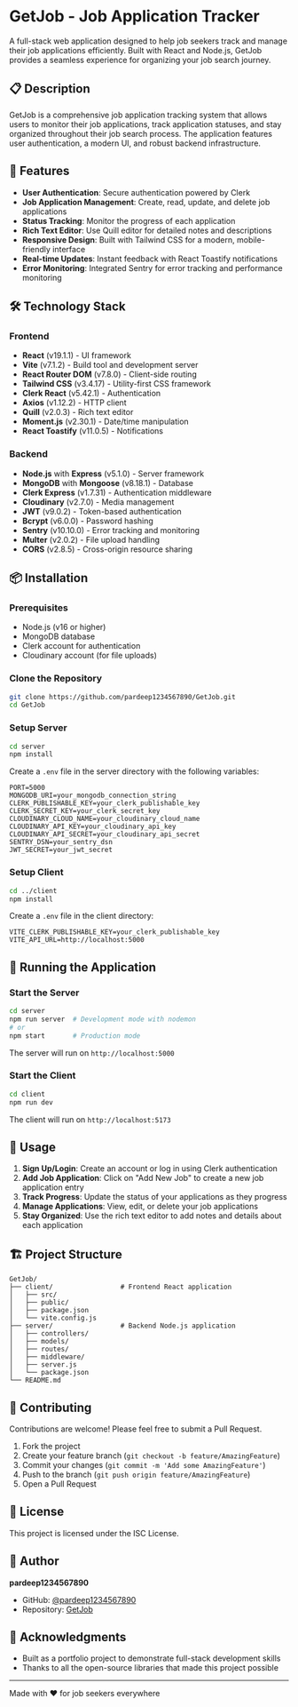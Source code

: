 # GetJob - Job Application Tracker

A full-stack web application designed to help job seekers track and manage their job applications efficiently. Built with React and Node.js, GetJob provides a seamless experience for organizing your job search journey.

## 📋 Description

GetJob is a comprehensive job application tracking system that allows users to monitor their job applications, track application statuses, and stay organized throughout their job search process. The application features user authentication, a modern UI, and robust backend infrastructure.

## 🚀 Features

- **User Authentication**: Secure authentication powered by Clerk
- **Job Application Management**: Create, read, update, and delete job applications
- **Status Tracking**: Monitor the progress of each application
- **Rich Text Editor**: Use Quill editor for detailed notes and descriptions
- **Responsive Design**: Built with Tailwind CSS for a modern, mobile-friendly interface
- **Real-time Updates**: Instant feedback with React Toastify notifications
- **Error Monitoring**: Integrated Sentry for error tracking and performance monitoring

## 🛠️ Technology Stack

### Frontend
- **React** (v19.1.1) - UI framework
- **Vite** (v7.1.2) - Build tool and development server
- **React Router DOM** (v7.8.0) - Client-side routing
- **Tailwind CSS** (v3.4.17) - Utility-first CSS framework
- **Clerk React** (v5.42.1) - Authentication
- **Axios** (v1.12.2) - HTTP client
- **Quill** (v2.0.3) - Rich text editor
- **Moment.js** (v2.30.1) - Date/time manipulation
- **React Toastify** (v11.0.5) - Notifications

### Backend
- **Node.js** with **Express** (v5.1.0) - Server framework
- **MongoDB** with **Mongoose** (v8.18.1) - Database
- **Clerk Express** (v1.7.31) - Authentication middleware
- **Cloudinary** (v2.7.0) - Media management
- **JWT** (v9.0.2) - Token-based authentication
- **Bcrypt** (v6.0.0) - Password hashing
- **Sentry** (v10.10.0) - Error tracking and monitoring
- **Multer** (v2.0.2) - File upload handling
- **CORS** (v2.8.5) - Cross-origin resource sharing

## 📦 Installation

### Prerequisites
- Node.js (v16 or higher)
- MongoDB database
- Clerk account for authentication
- Cloudinary account (for file uploads)

### Clone the Repository
```bash
git clone https://github.com/pardeep1234567890/GetJob.git
cd GetJob
```

### Setup Server
```bash
cd server
npm install
```

Create a `.env` file in the server directory with the following variables:
```env
PORT=5000
MONGODB_URI=your_mongodb_connection_string
CLERK_PUBLISHABLE_KEY=your_clerk_publishable_key
CLERK_SECRET_KEY=your_clerk_secret_key
CLOUDINARY_CLOUD_NAME=your_cloudinary_cloud_name
CLOUDINARY_API_KEY=your_cloudinary_api_key
CLOUDINARY_API_SECRET=your_cloudinary_api_secret
SENTRY_DSN=your_sentry_dsn
JWT_SECRET=your_jwt_secret
```

### Setup Client
```bash
cd ../client
npm install
```

Create a `.env` file in the client directory:
```env
VITE_CLERK_PUBLISHABLE_KEY=your_clerk_publishable_key
VITE_API_URL=http://localhost:5000
```

## 🚀 Running the Application

### Start the Server
```bash
cd server
npm run server  # Development mode with nodemon
# or
npm start       # Production mode
```

The server will run on `http://localhost:5000`

### Start the Client
```bash
cd client
npm run dev
```

The client will run on `http://localhost:5173`

## 📝 Usage

1. **Sign Up/Login**: Create an account or log in using Clerk authentication
2. **Add Job Application**: Click on "Add New Job" to create a new job application entry
3. **Track Progress**: Update the status of your applications as they progress
4. **Manage Applications**: View, edit, or delete your job applications
5. **Stay Organized**: Use the rich text editor to add notes and details about each application

## 🏗️ Project Structure

```
GetJob/
├── client/                 # Frontend React application
│   ├── src/
│   ├── public/
│   ├── package.json
│   └── vite.config.js
├── server/                 # Backend Node.js application
│   ├── controllers/
│   ├── models/
│   ├── routes/
│   ├── middleware/
│   ├── server.js
│   └── package.json
└── README.md
```

## 🤝 Contributing

Contributions are welcome! Please feel free to submit a Pull Request.

1. Fork the project
2. Create your feature branch (`git checkout -b feature/AmazingFeature`)
3. Commit your changes (`git commit -m 'Add some AmazingFeature'`)
4. Push to the branch (`git push origin feature/AmazingFeature`)
5. Open a Pull Request

## 📄 License

This project is licensed under the ISC License.

## 👤 Author

**pardeep1234567890**

- GitHub: [@pardeep1234567890](https://github.com/pardeep1234567890)
- Repository: [GetJob](https://github.com/pardeep1234567890/GetJob)

## 🙏 Acknowledgments

- Built as a portfolio project to demonstrate full-stack development skills
- Thanks to all the open-source libraries that made this project possible

---

Made with ❤️ for job seekers everywhere
